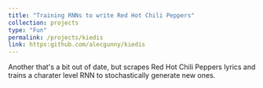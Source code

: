 ```yaml
---
title: "Training RNNs to write Red Hot Chili Peppers"
collection: projects
type: "Fun"
permalink: /projects/kiedis
link: https:github.com/alecgunny/kiedis
---
```


Another that's a bit out of date, but scrapes Red Hot Chili Peppers lyrics and trains a charater level RNN to stochastically generate new ones.
